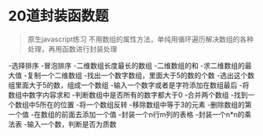 
# 20道封装函数题

>原生javascript练习
>不用数组的属性方法，单纯用循环遍历解决数组的各种处理，再用函数进行封装处理

-选择排序
-冒泡排序
-二维数组长度最长的数组
-二维数组的和
-求二维数组的最大值
-复制一个二维数组
-找出一个数字数组，里面大于5的数的个数
-选出这个数组里面大于5的数，组成一个数组
-输入一个数字或者是字符添加在数组最后
-将数组中数字内容求和
-判断数组中是否所有的数字都大于0
-合并两个数组
-找到一个数组中5所在的位置
-将一个数组反转
-移除数组中等于3的元素
-删除数组的第一个值
-在数组的前面去添加一个值
-封装一个n行m列的表格
-封装一个n*n的乘法表
-输入一个数，判断是否为质数
